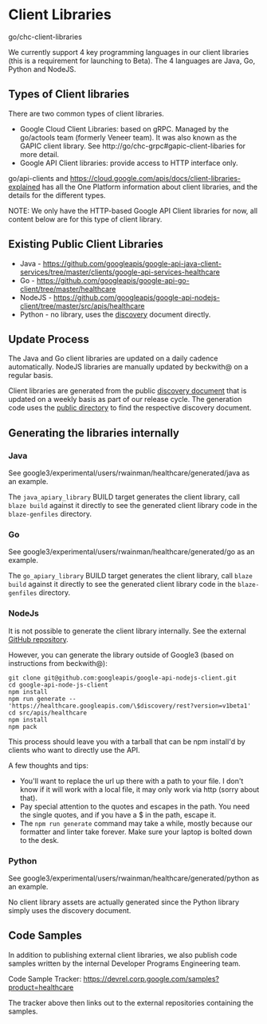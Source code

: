 # Client Libraries

go/chc-client-libraries

We currently support 4 key programming languages in our client libraries (this
is a requirement for launching to Beta). The 4 languages are Java, Go, Python
and NodeJS.

## Types of Client libraries

There are two common types of client libraries.

*   Google Cloud Client Libraries: based on gRPC. Managed by the go/actools team
    (formerly Veneer team). It was also known as the GAPIC client library. See
    http://go/chc-grpc#gapic-client-libaries for more detail.
*   Google API Client libraries: provide access to HTTP interface only.

go/api-clients and https://cloud.google.com/apis/docs/client-libraries-explained
has all the One Platform information about client libraries, and the details for
the different types.

NOTE: We only have the HTTP-based Google API Client libraries for now, all
content below are for this type of client library.

## Existing Public Client Libraries

*   Java -
    https://github.com/googleapis/google-api-java-client-services/tree/master/clients/google-api-services-healthcare
*   Go -
    https://github.com/googleapis/google-api-go-client/tree/master/healthcare
*   NodeJS -
    https://github.com/googleapis/google-api-nodejs-client/tree/master/src/apis/healthcare
*   Python - no library, uses the
    [discovery](https://healthcare.googleapis.com/$discovery/rest) document
    directly.

## Update Process

The Java and Go client libraries are updated on a daily cadence automatically.
NodeJS libraries are manually updated by beckwith@ on a regular basis.

Client libraries are generated from the public
[discovery document](https://healthcare.googleapis.com/$discovery/rest) that is
updated on a weekly basis as part of our release cycle. The generation code uses
the [public directory](https://www.googleapis.com/discovery/v1/apis) to find the
respective discovery document.

## Generating the libraries internally

### Java

See google3/experimental/users/rwainman/healthcare/generated/java as an example.

The `java_apiary_library` BUILD target generates the client library, call `blaze
build` against it directly to see the generated client library code in the
`blaze-genfiles` directory.

### Go

See google3/experimental/users/rwainman/healthcare/generated/go as an example.

The `go_apiary_library` BUILD target generates the client library, call `blaze
build` against it directly to see the generated client library code in the
`blaze-genfiles` directory.

### NodeJs

It is not possible to generate the client library internally. See the external
[GitHub repository](https://github.com/googleapis/google-api-nodejs-client/tree/master/src/apis/healthcare).

However, you can generate the library outside of Google3 (based on instructions
from beckwith@):

```shell
git clone git@github.com:googleapis/google-api-nodejs-client.git
cd google-api-node-js-client
npm install
npm run generate -- 'https://healthcare.googleapis.com/\$discovery/rest?version=v1beta1'
cd src/apis/healthcare
npm install
npm pack
```

This process should leave you with a tarball that can be npm install'd by
clients who want to directly use the API.

A few thoughts and tips:

*   You'll want to replace the url up there with a path to your file. I don't
    know if it will work with a local file, it may only work via http (sorry
    about that).
*   Pay special attention to the quotes and escapes in the path. You need the
    single quotes, and if you have a $ in the path, escape it.
*   The `npm run generate` command may take a while, mostly because our
    formatter and linter take forever. Make sure your laptop is bolted down to
    the desk.

### Python

See google3/experimental/users/rwainman/healthcare/generated/python as an
example.

No client library assets are actually generated since the Python library simply
uses the discovery document.

## Code Samples

In addition to publishing external client libraries, we also publish code
samples written by the internal Developer Programs Engineering team.

Code Sample Tracker: https://devrel.corp.google.com/samples?product=healthcare

The tracker above then links out to the external repositories containing the
samples.
